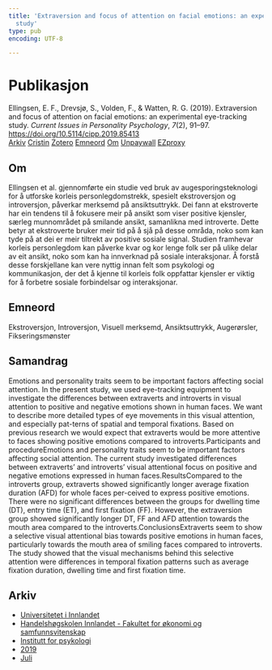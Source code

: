 ```yaml
---
title: 'Extraversion and focus of attention on facial emotions: an experimental eye-tracking
  study'
type: pub
encoding: UTF-8

---
```

<h1>Publikasjon</h1>
<article id="csl-bib-container-JKGTRA69" class="csl-bib-container">
  <div class="csl-bib-body"> <div class="csl-entry">Ellingsen, E. F., Drevsjø, S., Volden, F., &#38; Watten, R. G. (2019). Extraversion and focus of attention on facial emotions: an experimental eye-tracking study. <i>Current Issues in Personality Psychology</i>, <i>7</i>(2), 91–97. <a href="https://doi.org/10.5114/cipp.2019.85413">https://doi.org/10.5114/cipp.2019.85413</a></div> </div>
  <div class="csl-bib-buttons">
    <a href="#taxonomy-article-JKGTRA69" alt="archive" class="csl-bib-button">Arkiv</a>
    <a href="https://app.cristin.no/results/show.jsf?id=1709281" alt="Cristin" class="csl-bib-button">Cristin</a>
    <a href="http://zotero.org/groups/5881554/items/JKGTRA69" alt="Zotero" class="csl-bib-button">Zotero</a>
    <a href="#keywords-article-JKGTRA69" alt="keywords" class="csl-bib-button">Emneord</a>
    <a href="#about-article-JKGTRA69" alt="about_pub" class="csl-bib-button">Om</a>
    <a href="https://www.termedia.pl/Journal/-75/pdf-36761-10?filename=91-97 Watten Extraversion and focus.pdf" alt="Unpaywall" class="csl-bib-button">Unpaywall</a>
    <a href="https://www.termedia.pl/Journal/-75/pdf-36761-10?filename=91-97 Watten Extraversion and focus.pdf" alt="EZproxy" class="csl-bib-button">EZproxy</a>
  </div>
  <div id="csl-bib-meta-container-JKGTRA69"></div>
</article>
<div id="csl-bib-meta-JKGTRA69" class="csl-bib-meta">
  <article id="about-article-JKGTRA69" class="about_pub-article">
    <h1>Om</h1>
    Ellingsen et al. gjennomførte ein studie ved bruk av augesporingsteknologi for å utforske korleis personlegdomstrekk, spesielt ekstroversjon og introversjon, påverkar merksemd på ansiktsuttrykk. Dei fann at ekstroverte har ein tendens til å fokusere meir på ansikt som viser positive kjensler, særleg munnområdet på smilande ansikt, samanlikna med introverte. Dette betyr at ekstroverte bruker meir tid på å sjå på desse områda, noko som kan tyde på at dei er meir tiltrekt av positive sosiale signal. Studien framhevar korleis personlegdom kan påverke kvar og kor lenge folk ser på ulike delar av eit ansikt, noko som kan ha innverknad på sosiale interaksjonar. Å forstå desse forskjellane kan vere nyttig innan felt som psykologi og kommunikasjon, der det å kjenne til korleis folk oppfattar kjensler er viktig for å forbetre sosiale forbindelsar og interaksjonar.
  </article>
  <article id="keywords-article-JKGTRA69" class="keywords-article">
    <h1>Emneord</h1>
    Ekstroversjon, Introversjon, Visuell merksemd, Ansiktsuttrykk, Augerørsler, Fikseringsmønster
  </article>
  <article id="abstract-article-JKGTRA69" class="abstract-article">
    <h1>Samandrag</h1>
    Emotions and personality traits seem to be important factors affecting social attention. In the present study, we used eye-tracking equipment to investigate the differences between extraverts and introverts in visual attention to positive and negative emotions shown in human faces. We want to describe more detailed types of eye movements in this visual attention, and especially pat-terns of spatial and temporal fixations. Based on previous research we would expect that extraverts would be more attentive to faces showing positive emotions compared to introverts.Participants and procedureEmotions and personality traits seem to be important factors affecting social attention. The current study investigated differences between extraverts’ and introverts’ visual attentional focus on positive and negative emotions expressed in human faces.ResultsCompared to the introverts group, extraverts showed significantly longer average fixation duration (AFD) for whole faces per-ceived to express positive emotions. There were no significant differences between the groups for dwelling time (DT), entry time (ET), and first fixation (FF). However, the extraversion group showed significantly longer DT, FF and AFD attention towards the mouth area compared to the introverts.ConclusionsExtraverts seem to show a selective visual attentional bias towards positive emotions in human faces, particularly towards the mouth area of smiling faces compared to introverts. The study showed that the visual mechanisms behind this selective attention were differences in temporal fixation patterns such as average fixation duration, dwelling time and first fixation time.
  </article>
  <article id="taxonomy-article-JKGTRA69" class="taxonomy-article">
    <h1>Arkiv</h1>
    <ul>
      <li><a href="{{< params subfolder >}}nn/archive/?key=3DCRN523">Universitetet i Innlandet</a></li>
      <li><a href="{{< params subfolder >}}nn/archive/?key=DU8Q9LN9">Handelshøgskolen Innlandet - Fakultet for økonomi og samfunnsvitenskap</a></li>
      <li><a href="{{< params subfolder >}}nn/archive/?key=KTD9NXA8">Institutt for psykologi</a></li>
      <li><a href="{{< params subfolder >}}nn/archive/?key=37B43Z6Y">2019</a></li>
      <li><a href="{{< params subfolder >}}nn/archive/?key=CSRDWFQV">Juli</a></li>
    </ul>
  </article>
</div>
